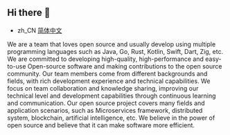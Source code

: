 ## Hi there 👋

<!--

**Here are some ideas to get you started:**

🙋‍♀️ A short introduction - what is your organization all about?
🌈 Contribution guidelines - how can the community get involved?
👩‍💻 Useful resources - where can the community find your docs? Is there anything else the community should know?
🍿 Fun facts - what does your team eat for breakfast?
🧙 Remember, you can do mighty things with the power of [Markdown](https://docs.github.com/github/writing-on-github/getting-started-with-writing-and-formatting-on-github/basic-writing-and-formatting-syntax)
-->
- zh_CN [简体中文](README.zh_CN.md)

We are a team that loves open source and usually develop using multiple programming languages such as Java, Go, Rust, Kotlin, Swift, Dart, Zig, etc.
We are committed to developing high-quality, high-performance and easy-to-use Open-source software and making contributions to the open source community. 
Our team members come from different backgrounds and fields, with rich development experience and technical capabilities. 
We focus on team collaboration and knowledge sharing, improving our technical level and development capabilities through continuous learning and communication. 
Our open source project covers many fields and application scenarios, such as Microservices framework, distributed system, blockchain, artificial intelligence, etc. 
We believe in the power of open source and believe that it can make software more efficient.
